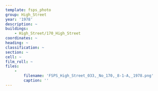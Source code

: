 ```yaml
---
template: fsps_photo
group: High_Street
year: '1978'
description: ~
buildings:
    - High_Street/170_High_Street
coordinates: ~
heading: ~
classification: ~
section: ~
cell: ~
film_roll: ~
files:
    -
        filename: 'FSPS_High_Street_033,_No_170,_8-1-A,_1978.png'
        caption: ''
---
```

